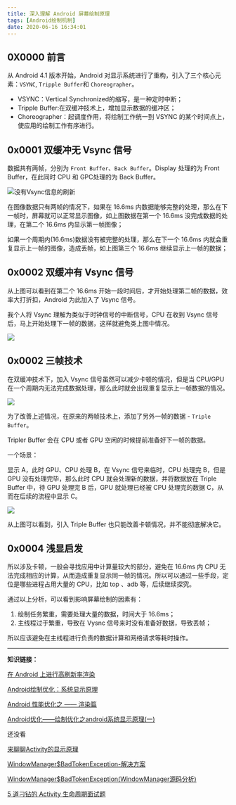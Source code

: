 ```yaml
---
title: 深入理解 Android 屏幕绘制原理
tags: [Android绘制机制]
date: 2020-06-16 16:34:01
---
```



## 0X0000 前言

从 Android 4.1 版本开始，Android 对显示系统进行了重构，引入了三个核心元素：`VSYNC`, `Tripple Buffer`和 `Choreographer`。

<!-- more -->

* VSYNC：Vertical Synchronized的缩写，是一种定时中断；
* Tripple Buffer:在双缓冲技术上，增加显示数据的缓冲区；
* Choreographer：起调度作用，将绘制工作统一到 VSYNC 的某个时间点上，使应用的绘制工作有序进行。

## 0x0001 双缓冲无 Vsync 信号

数据共有两帧，分别为 `Front Buffer`、`Back Buffer`。Display 处理的为 Front Buffer，在此同时 CPU 和 GPC处理的为 Back Buffer。

![没有Vsync信息的刷新](https://img-blog.csdn.net/20181019152917317?watermark/2/text/aHR0cHM6Ly9ibG9nLmNzZG4ubmV0L3UwMTMxODM2MDg=/font/5a6L5L2T/fontsize/400/fill/I0JBQkFCMA==/dissolve/70)

在图像数据只有两帧的情况下，如果在 16.6ms 内数据能够完整的处理，那么在下一帧时，屏幕就可以正常显示图像，如上图数据在第一个 16.6ms 没完成数据的处理，在第二个 16.6ms 内显示第一帧图像；

如果一个周期内(16.6ms)数据没有被完整的处理，那么在下一个 16.6ms 内就会重复显示上一帧的图像，造成丢帧，如上图第三个 16.6ms 继续显示上一帧的数据；


## 0x0002 双缓冲有 Vsync 信号

从上图可以看到在第二个 16.6ms 开始一段时间后，才开始处理第二帧的数据，效率大打折扣，Android 为此加入了 Vsync 信号。

我个人将 Vsync 理解为类似于时钟信号的中断信号，CPU 在收到 Vsync 信号后，马上开始处理下一帧的数据，这样就避免类上图中情况。

![](https://img-blog.csdn.net/20181019154238113?watermark/2/text/aHR0cHM6Ly9ibG9nLmNzZG4ubmV0L3UwMTMxODM2MDg=/font/5a6L5L2T/fontsize/400/fill/I0JBQkFCMA==/dissolve/70)

## 0x0002 三帧技术

在双缓冲技术下，加入 Vsync 信号虽然可以减少卡顿的情况，但是当 CPU/GPU
在一个周期内无法完成数据处理，那么此时就会出现重复显示上一帧数据的情况。

![](https://img-blog.csdn.net/20181019153130119?watermark/2/text/aHR0cHM6Ly9ibG9nLmNzZG4ubmV0L3UwMTMxODM2MDg=/font/5a6L5L2T/fontsize/400/fill/I0JBQkFCMA==/dissolve/70)

为了改善上述情况，在原来的两帧技术上，添加了另外一帧的数据 - `Triple Buffer`。

Tripler  Buffer 会在 CPU 或者 GPU 空闲的时候提前准备好下一帧的数据。

一个场景：

显示 A，此时 GPU、CPU 处理 B，在 Vsync 信号来临时，CPU 处理完 B，但是 GPU 没有处理完毕，那么此时 CPU 就会处理新的数据，并将数据放在 Triple Buffer 中，待 GPU 处理完 B 后，GPU 就处理已经被 CPU 处理完的数据 C，从而在后续的流程中显示 C。

![](https://img-blog.csdn.net/20170612230156826?watermark/2/text/aHR0cDovL2Jsb2cuY3Nkbi5uZXQvbGlwZW5nc2hpd28=/font/5a6L5L2T/fontsize/400/fill/I0JBQkFCMA==/dissolve/70/gravity/Center)

从上图可以看到，引入 Triple Buffer 也只能改善卡顿情况，并不能彻底解决它。

## 0x0004 浅显启发

所以涉及卡顿，一般会寻找应用中计算量较大的部分，避免在 16.6ms 内 CPU 无法完成相应的计算，从而造成重复显示同一帧的情况。所以可以通过一些手段，定位是哪些进程占用大量的 CPU，比如 top 、adb 等，后续继续探究。


通过以上分析，可以看到影响屏幕绘制的因素有：

1. 绘制任务繁重，需要处理大量的数据，时间大于 16.6ms；
2. 主线程过于繁重，导致在 Vysnc 信号来时没有准备好数据，导致丢帧；

所以应该避免在主线程进行负责的数据计算和网络请求等耗时操作。

---


**知识链接：**

[在 Android 上进行高刷新率渲染](https://mp.weixin.qq.com/s?__biz=MzAwODY4OTk2Mg==&mid=2652054054&idx=1&sn=fe3fbfc0ad36d0a9d6abfd012770c29c&chksm=808c8263b7fb0b751fccc803798951e4ad0cdcaba9162d8d5ae8d13b67a100fd4d2ff5b9a2ae&scene=21#wechat_redirect)


[Android绘制优化：系统显示原理](https://blog.csdn.net/u010215167/article/details/90417761)


[Android 性能优化之 —— 渲染篇](https://shoewann0402.github.io/2016/05/29/Android%E6%80%A7%E8%83%BD%E4%BC%98%E5%8C%96%E4%B9%8B%E2%80%94%E2%80%94%E6%B8%B2%E6%9F%93%E7%AF%87/)

[Android优化——绘制优化之android系统显示原理(一)](https://blog.csdn.net/u013183608/article/details/83061593?utm_medium=distribute.pc_relevant_right.none-task-blog-BlogCommendFromMachineLearnPai2-3.nonecase&depth_1-utm_source=distribute.pc_relevant_right.none-task-blog-BlogCommendFromMachineLearnPai2-3.nonecase)




还没看

[来聊聊Activity的显示原理](https://juejin.im/post/5e6640f0e51d4527021907f1)


[WindowManager$BadTokenException-解决方案](https://www.jianshu.com/p/b6e058536087)

[WindowManager$BadTokenException(WindowManager源码分析)](https://www.jianshu.com/p/39f469f1d117)

[5 道刁钻的 Activity 生命周期面试题](https://chuansongme.com/n/3170197953023)